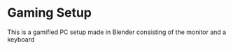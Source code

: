 # Gaming Setup
This is a gamified PC setup made in Blender consisting of the monitor and a keyboard
